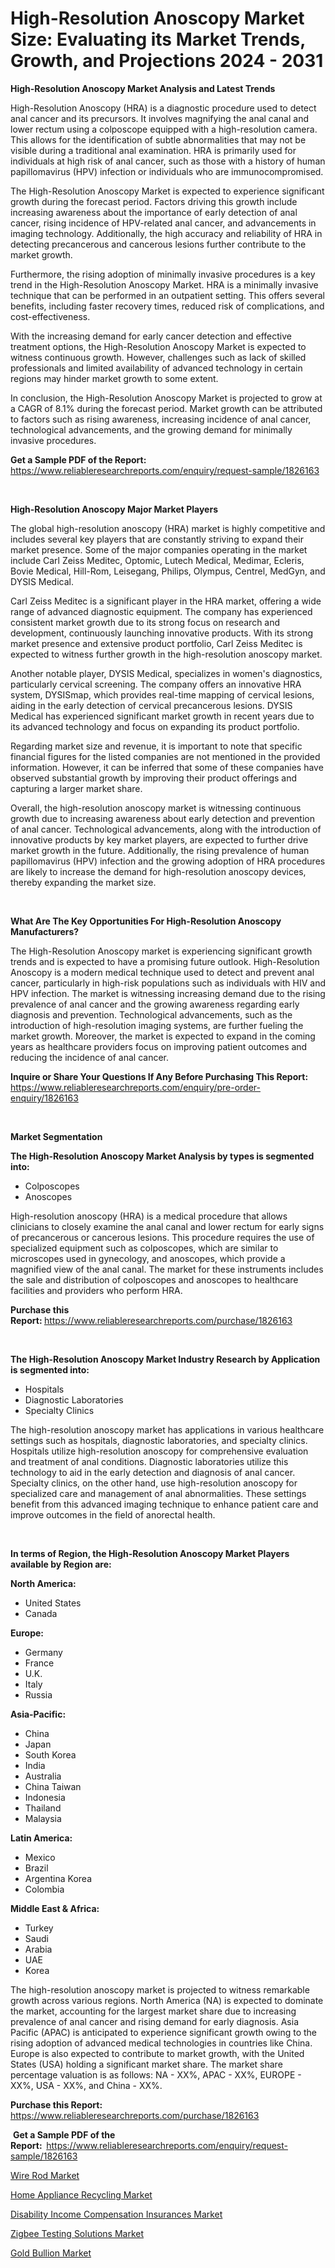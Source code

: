 <p><h1>High-Resolution Anoscopy Market Size: Evaluating its Market Trends, Growth, and Projections 2024 - 2031</h1></p><p><strong>High-Resolution Anoscopy Market Analysis and Latest Trends</strong></p>
<p><p>High-Resolution Anoscopy (HRA) is a diagnostic procedure used to detect anal cancer and its precursors. It involves magnifying the anal canal and lower rectum using a colposcope equipped with a high-resolution camera. This allows for the identification of subtle abnormalities that may not be visible during a traditional anal examination. HRA is primarily used for individuals at high risk of anal cancer, such as those with a history of human papillomavirus (HPV) infection or individuals who are immunocompromised.</p><p>The High-Resolution Anoscopy Market is expected to experience significant growth during the forecast period. Factors driving this growth include increasing awareness about the importance of early detection of anal cancer, rising incidence of HPV-related anal cancer, and advancements in imaging technology. Additionally, the high accuracy and reliability of HRA in detecting precancerous and cancerous lesions further contribute to the market growth.</p><p>Furthermore, the rising adoption of minimally invasive procedures is a key trend in the High-Resolution Anoscopy Market. HRA is a minimally invasive technique that can be performed in an outpatient setting. This offers several benefits, including faster recovery times, reduced risk of complications, and cost-effectiveness.</p><p>With the increasing demand for early cancer detection and effective treatment options, the High-Resolution Anoscopy Market is expected to witness continuous growth. However, challenges such as lack of skilled professionals and limited availability of advanced technology in certain regions may hinder market growth to some extent.</p><p>In conclusion, the High-Resolution Anoscopy Market is projected to grow at a CAGR of 8.1% during the forecast period. Market growth can be attributed to factors such as rising awareness, increasing incidence of anal cancer, technological advancements, and the growing demand for minimally invasive procedures.</p></p>
<p><strong>Get a Sample PDF of the Report:&nbsp;</strong> <a href="https://www.reliableresearchreports.com/enquiry/request-sample/1826163">https://www.reliableresearchreports.com/enquiry/request-sample/1826163</a></p>
<p>&nbsp;</p>
<p><strong>High-Resolution Anoscopy Major Market Players</strong></p>
<p><p>The global high-resolution anoscopy (HRA) market is highly competitive and includes several key players that are constantly striving to expand their market presence. Some of the major companies operating in the market include Carl Zeiss Meditec, Optomic, Lutech Medical, Medimar, Ecleris, Bovie Medical, Hill-Rom, Leisegang, Philips, Olympus, Centrel, MedGyn, and DYSIS Medical.</p><p>Carl Zeiss Meditec is a significant player in the HRA market, offering a wide range of advanced diagnostic equipment. The company has experienced consistent market growth due to its strong focus on research and development, continuously launching innovative products. With its strong market presence and extensive product portfolio, Carl Zeiss Meditec is expected to witness further growth in the high-resolution anoscopy market.</p><p>Another notable player, DYSIS Medical, specializes in women's diagnostics, particularly cervical screening. The company offers an innovative HRA system, DYSISmap, which provides real-time mapping of cervical lesions, aiding in the early detection of cervical precancerous lesions. DYSIS Medical has experienced significant market growth in recent years due to its advanced technology and focus on expanding its product portfolio.</p><p>Regarding market size and revenue, it is important to note that specific financial figures for the listed companies are not mentioned in the provided information. However, it can be inferred that some of these companies have observed substantial growth by improving their product offerings and capturing a larger market share.</p><p>Overall, the high-resolution anoscopy market is witnessing continuous growth due to increasing awareness about early detection and prevention of anal cancer. Technological advancements, along with the introduction of innovative products by key market players, are expected to further drive market growth in the future. Additionally, the rising prevalence of human papillomavirus (HPV) infection and the growing adoption of HRA procedures are likely to increase the demand for high-resolution anoscopy devices, thereby expanding the market size.</p></p>
<p>&nbsp;</p>
<p><strong>What Are The Key Opportunities For High-Resolution Anoscopy Manufacturers?</strong></p>
<p><p>The High-Resolution Anoscopy market is experiencing significant growth trends and is expected to have a promising future outlook. High-Resolution Anoscopy is a modern medical technique used to detect and prevent anal cancer, particularly in high-risk populations such as individuals with HIV and HPV infection. The market is witnessing increasing demand due to the rising prevalence of anal cancer and the growing awareness regarding early diagnosis and prevention. Technological advancements, such as the introduction of high-resolution imaging systems, are further fueling the market growth. Moreover, the market is expected to expand in the coming years as healthcare providers focus on improving patient outcomes and reducing the incidence of anal cancer.</p></p>
<p><strong>Inquire or Share Your Questions If Any Before Purchasing This Report:</strong> <a href="https://www.reliableresearchreports.com/enquiry/pre-order-enquiry/1826163">https://www.reliableresearchreports.com/enquiry/pre-order-enquiry/1826163</a></p>
<p>&nbsp;</p>
<p><strong>Market Segmentation</strong></p>
<p><strong>The High-Resolution Anoscopy Market Analysis by types is segmented into:</strong></p>
<p><ul><li>Colposcopes</li><li>Anoscopes</li></ul></p>
<p><p>High-resolution anoscopy (HRA) is a medical procedure that allows clinicians to closely examine the anal canal and lower rectum for early signs of precancerous or cancerous lesions. This procedure requires the use of specialized equipment such as colposcopes, which are similar to microscopes used in gynecology, and anoscopes, which provide a magnified view of the anal canal. The market for these instruments includes the sale and distribution of colposcopes and anoscopes to healthcare facilities and providers who perform HRA.</p></p>
<p><strong>Purchase this Report:&nbsp;</strong><a href="https://www.reliableresearchreports.com/purchase/1826163">https://www.reliableresearchreports.com/purchase/1826163</a></p>
<p>&nbsp;</p>
<p><strong>The High-Resolution Anoscopy Market Industry Research by Application is segmented into:</strong></p>
<p><ul><li>Hospitals</li><li>Diagnostic Laboratories</li><li>Specialty Clinics</li></ul></p>
<p><p>The high-resolution anoscopy market has applications in various healthcare settings such as hospitals, diagnostic laboratories, and specialty clinics. Hospitals utilize high-resolution anoscopy for comprehensive evaluation and treatment of anal conditions. Diagnostic laboratories utilize this technology to aid in the early detection and diagnosis of anal cancer. Specialty clinics, on the other hand, use high-resolution anoscopy for specialized care and management of anal abnormalities. These settings benefit from this advanced imaging technique to enhance patient care and improve outcomes in the field of anorectal health.</p></p>
<p>&nbsp;</p>
<p><strong>In terms of Region, the High-Resolution Anoscopy Market Players available by Region are:</strong></p>
<p>
    <p> <strong> North America: </strong>
        <ul>
            <li>United States</li>
            <li>Canada</li>
        </ul>
        </p> 
    <p> <strong> Europe: </strong>
        <ul>
            <li>Germany</li>
            <li>France</li>
            <li>U.K.</li>
            <li>Italy</li>
            <li>Russia</li>
        </ul>
        </p> 
    <p> <strong> Asia-Pacific: </strong>
        <ul>
            <li>China</li>
            <li>Japan</li>
            <li>South Korea</li>
            <li>India</li>
            <li>Australia</li>
            <li>China Taiwan</li>
            <li>Indonesia</li>
            <li>Thailand</li>
            <li>Malaysia</li>
        </ul>
        </p> 
    <p> <strong> Latin America: </strong>
        <ul>
            <li>Mexico</li>
            <li>Brazil</li>
            <li>Argentina Korea</li>
            <li>Colombia</li>
        </ul>
        </p> 
    <p> <strong> Middle East & Africa: </strong>
        <ul>
            <li>Turkey</li>
            <li>Saudi</li>
            <li>Arabia</li>
            <li>UAE</li>
            <li>Korea</li>
        </ul>
    </p>
    </p>
<p><p>The high-resolution anoscopy market is projected to witness remarkable growth across various regions. North America (NA) is expected to dominate the market, accounting for the largest market share due to increasing prevalence of anal cancer and rising demand for early diagnosis. Asia Pacific (APAC) is anticipated to experience significant growth owing to the rising adoption of advanced medical technologies in countries like China. Europe is also expected to contribute to market growth, with the United States (USA) holding a significant market share. The market share percentage valuation is as follows: NA - XX%, APAC - XX%, EUROPE - XX%, USA - XX%, and China - XX%.</p></p>
<p><strong>Purchase this Report: </strong><a href="https://www.reliableresearchreports.com/purchase/1826163">https://www.reliableresearchreports.com/purchase/1826163</a></p>
<p>&nbsp;<strong>Get a Sample PDF of the Report:&nbsp;&nbsp;</strong><a href="https://www.reliableresearchreports.com/enquiry/request-sample/1826163">https://www.reliableresearchreports.com/enquiry/request-sample/1826163</a></p>
<p><strong></strong></p>
<p><p><a href="https://medium.com/p/adeeb226def3/edit">Wire Rod Market</a></p><p><a href="https://medium.com/p/7908f115c76f/edit">Home Appliance Recycling Market</a></p><p><a href="https://github.com/scarol104/Market-Research-Report-List-2/blob/main/disability-income-compensation-insurances-market.md">Disability Income Compensation Insurances Market</a></p><p><a href="https://github.com/deliacustodio40/Market-Research-Report-List-2/blob/main/zigbee-testing-solutions-market.md">Zigbee Testing Solutions Market</a></p><p><a href="https://medium.com/p/0bc87f6dd95e/edit">Gold Bullion Market</a></p></p>